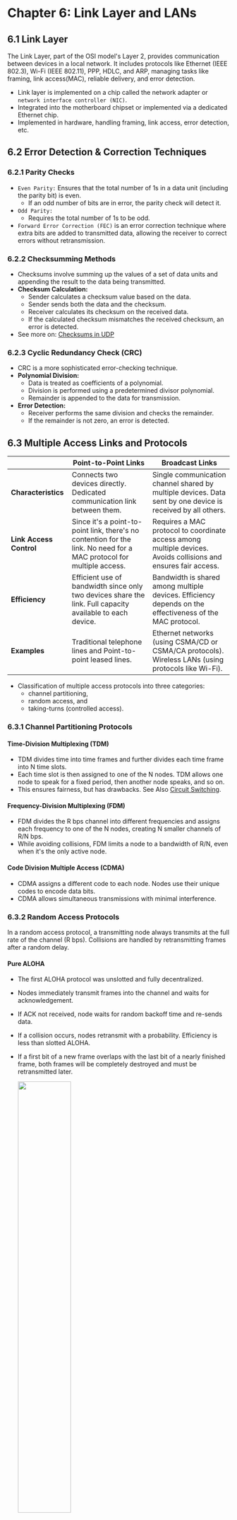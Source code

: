 # Chapter 6: Link Layer and LANs

## 6.1 Link Layer

The Link Layer, part of the OSI model's Layer 2, provides communication between devices in a local network. It includes protocols like Ethernet (IEEE 802.3), Wi-Fi (IEEE 802.11), PPP, HDLC, and ARP, managing tasks like framing, link access(MAC), reliable delivery, and error detection.

- Link layer is implemented on a chip called the network adapter or `network interface controller (NIC)`.
- Integrated into the motherboard chipset or implemented via a dedicated Ethernet chip.
- Implemented in hardware, handling framing, link access, error detection, etc.

## 6.2 Error Detection & Correction Techniques

### 6.2.1 Parity Checks

- `Even Parity:` Ensures that the total number of 1s in a data unit (including the parity bit) is even.
  - If an odd number of bits are in error, the parity check will detect it.
- `Odd Parity:`
  - Requires the total number of 1s to be odd.
- `Forward Error Correction (FEC)` is an error correction technique where extra bits are added to transmitted data, allowing the receiver to correct errors without retransmission.

### 6.2.2 Checksumming Methods

- Checksums involve summing up the values of a set of data units and appending the result to the data being transmitted.
- **Checksum Calculation:**
  - Sender calculates a checksum value based on the data.
  - Sender sends both the data and the checksum.
  - Receiver calculates its checksum on the received data.
  - If the calculated checksum mismatches the received checksum, an error is detected.
- See more on: [Checksums in UDP](https://github.com/VasanthVanan/computer-networking-top-down-approach-notes/blob/main/Chapter%203%3A%20Transport%20Layer.md#35-udp-user-datagram-protocol)

### 6.2.3 Cyclic Redundancy Check (CRC)

- CRC is a more sophisticated error-checking technique.
- **Polynomial Division:**
  - Data is treated as coefficients of a polynomial.
  - Division is performed using a predetermined divisor polynomial.
  - Remainder is appended to the data for transmission.
- **Error Detection:**
  - Receiver performs the same division and checks the remainder.
  - If the remainder is not zero, an error is detected.

## 6.3 Multiple Access Links and Protocols

|                | **Point-to-Point Links** | **Broadcast Links**                            |
|----------------|--------------------------------|------------------------------------------------------|
| **Characteristics** | Connects two devices directly. Dedicated communication link between them. | Single communication channel shared by multiple devices. Data sent by one device is received by all others. |
| **Link Access Control** | Since it's a point-to-point link, there's no contention for the link. No need for a MAC protocol for multiple access. | Requires a MAC protocol to coordinate access among multiple devices. Avoids collisions and ensures fair access. |
| **Efficiency** | Efficient use of bandwidth since only two devices share the link. Full capacity available to each device. | Bandwidth is shared among multiple devices. Efficiency depends on the effectiveness of the MAC protocol. |
| **Examples** | Traditional telephone lines and Point-to-point leased lines. | Ethernet networks (using CSMA/CD or CSMA/CA protocols). Wireless LANs (using protocols like Wi-Fi). |


* Classification of multiple access protocols into three categories: 
  - channel partitioning, 
  - random access, and 
  - taking-turns (controlled access).

### 6.3.1 Channel Partitioning Protocols

#### Time-Division Multiplexing (TDM)

- TDM divides time into time frames and further divides each time frame into N time slots. 
- Each time slot is then assigned to one of the N nodes. TDM allows one node to speak for a fixed period, then another node speaks, and so on. 
- This ensures fairness, but has drawbacks. See Also [Circuit Switching](https://github.com/VasanthVanan/computer-networking-top-down-approach-notes/blob/main/Chapter%201%3A%20Computer%20Networks%20and%20the%20Internet.md#17-circuit-switching).

#### Frequency-Division Multiplexing (FDM)

- FDM divides the R bps channel into different frequencies and assigns each frequency to one of the N nodes, creating N smaller channels of R/N bps. 
- While avoiding collisions, FDM limits a node to a bandwidth of R/N, even when it's the only active node.

#### Code Division Multiple Access (CDMA)

- CDMA assigns a different code to each node. Nodes use their unique codes to encode data bits. 
- CDMA allows simultaneous transmissions with minimal interference. 

### 6.3.2 Random Access Protocols

In a random access protocol, a transmitting node always transmits at the full rate of the channel (R bps). Collisions are handled by retransmitting frames after a random delay.

#### Pure ALOHA

- The first ALOHA protocol was unslotted and fully decentralized. 
- Nodes immediately transmit frames into the channel and waits for acknowledgement. 
- If ACK not received, node waits for random backoff time and re-sends data.
- If a collision occurs, nodes retransmit with a probability. Efficiency is less than slotted ALOHA. 
- If a first bit of a new frame overlaps with the last bit of a nearly finished frame, both frames will be completely destroyed and must be retransmitted later.

  <img src="https://www.myreadingroom.co.in/images/stories/docs/dcn/aloha%20Protocols_Pure%20aloha.JPG" width="50%" height="auto">

#### Slotted ALOHA

- A simple random access protocol where time is divided into time-slots. 
- Nodes are allowed to transmit at slot beginnings. Collisions are detected, and nodes retransmit with a probability. 
- If a station misses out the allowed time, it must wait for the next slot. This reduces the probability of collisions.
- Efficiency is determined by the long-run fraction of successful slots.

  <img src="https://www.myreadingroom.co.in/images/stories/docs/dcn/aloha%20Protocols_Slotted%20aloha.JPG" width="50%" height="auto">


#### Carrier Sense Multiple Access (CSMA)

- CSMA protocols introduce `carrier sensing` to listen before transmitting and `collision detection` to stop transmitting if interference is detected. 
- The possibility of collision still exists because of propagation delay
- Types of CSMA:
  - 1-Persistent CSMA: If station is busy, it will **CONTINUOUSLY** sense the medium and transmit the data again. [Probability=1]
  - Non-persistent CSMA: If station is busy, it will wait for a random time and **RANDOMLY** sense the medium before transmitting again.
  - p-Persistent CSMA: It applies to slotted channels; If station is idle, it it will **CONTINUOUSLY** sense and waits for the slotted time to transmits the data  [Probability=p]

    <img src="https://lh3.googleusercontent.com/pw/ABLVV85KjpQ0qYdwG8uIEdt8Cc9gmX_OuSDW8miulqzMWK6G4hWCye5msmonru0zsxMhdGGPvPA5v2BLjAbqQ8wdiKADibiq3uBky0cCGSA7HyDAtNAiEGnhGPQEKmwed5E1vho35A8BWl89Evxu11cV7nOY=w792-h912-s-no?authuser=1" width="30%" height="auto">

#### CSMA/CD

- CSMA/CD is a variant of CSMA that introduces collision detection.
- **Transmission Period**: The time required for a node to transmit a frame.
- **Idle Period**: The time required for a node to wait before transmitting again.
- **Contention Period**: The time required for a node to sense the medium before transmitting again. 
- **Binary Exponential Backoff**: It uses binary exponential backoff algorithm to handle collisions. 
- Nodes choose a random value from an increasing set for waiting after collisions.
- When a collision is detected, the transmitting nodes immediately stop transmitting and enter a backoff state.


#### CSMA/CA

- Similar to CSMA/CD, CSMA/CA begins with carrier sensing. Nodes listen to the channel to determine if it's busy or idle.
- CSMA/CA introduces virtual carrier sensing to estimate the channel's status. 
- CSMA/CA uses a contention window, which is a range of time during which a node may choose to transmit after sensing the channel is idle.
- The size of the contention window may vary, and it influences the probability of a successful transmission.

### 6.3.3 Taking Turns Protocols (Controlled Access)

#### Reservation

- A station need to make a reservation before sending data.
- In each interval, a reservation frame precedes the data frames sent in that interval.
- If there are N stations in the system, there are exactly N reservation minislots in the reservation frame.
- When a station needs to send a data frame, it makes a reservation in its own minislot.
- The stations that have made reservations can send their data frames after the reservation frame. 

  <img src="https://lh3.googleusercontent.com/pw/ABLVV87UZqcqWAnjvjtJEv4aOyT7zCUGjsXN3IpnbYXROTCMHMKk0MYs_I4YY3UiacY0VLciUZX3UFWBZeQos1iVeAI13UpJi5mpykVtukwb8KrtujF3js3tJY1g-KeteIAkCjYeT6bwj8-N--2Av-TrdgCx=w1920-h422-s-no?authuser=1" width="40%" height="auto">

#### Polling

- The polling protocol requires one of the nodes to be designated as a Master node (Primary station).
- The master node polls each of the nodes in a round-robin fashion.
- The master node can determine when a node has finished sending its frames by observing the lack of a signal on the channel.
- `Functions`: `Poll` (receive) and `Select` (send) functions
- `Drawback`: Polling Delay; If master node fails, channel will be inoperative.

#### Token Passing

- The token passing protocol is similar to polling, but it uses a token to determine when a node has finished sending its frames.
- Decentralised and highly efficient; (No Master Node)
- A small, special-purpose frame known as a token is exchanged among the nodes in some fixed order.
- When a node receives a token, it holds onto the token only if it has some frames to transmit; otherwise, it immediately forwards the token to the next node.
- `Examples`: Physical, Dual, Star, and Bus Ring.

## 6.4 Link Layer Addressing

### 6.4.1 Media Access Control (MAC) Addresses

  - MAC addresses have a flat structure and remain constant for an adapter, analogous to a social security number.
  - Typically 6 bytes (48 bits) long (for most LANs) and expressed in hexadecimal notation.
  - Originally designed to be permanent, but now changeable via software.
  - Managed by IEEE to ensure uniqueness; Companies purchase a chunk of address space (224 addresses) for manufacturing adapters.

### 6.4.2 Address Resolution Protocol (ARP)

  - ARP resolves IP addresses to MAC addresses (between Network and Link-Layer Addresses).
  - Hosts and routers maintain ARP tables mapping IP addresses to MAC addresses.
  - ARP query packet used to obtain MAC address for a given IP address on the same subnet.
  - Plug-and-play; ARP tables get built automatically.
  - ARP table also contains a time-to-live (TTL) value, which indi- cates when each mapping will be deleted from the table. 

    <img src="https://ipcisco.com/wp-content/uploads/2018/10/arp-packet-format-ipcisco.jpg" width="50%" height="auto">

    > A MAC address table, sometimes called a Content Addressable Memory (CAM) table, is used on Ethernet switches to determine where to forward traffic on a LAN.

    | Feature                  | CAM Table                                    | ARP Table                                    |
    |--------------------------|----------------------------------------------|----------------------------------------------|
    | **Purpose**              | Manages MAC (Media Access Control) addresses  | Resolves IP addresses to MAC addresses       |
    | **Function**             | Stores MAC addresses associated with ports   | Stores IP addresses and corresponding MAC addresses |
    | **Scope**                | Limited to the local network or VLAN          | Network-wide, may involve broadcast messages |
    | **Storage Type**          | Typically stored in hardware (CAM)           | Stored in software, often in the OS's ARP cache |
    | **Security Implications** | Vulnerable to MAC address spoofing            | Can be exploited for ARP spoofing attacks    |
    | **Examples**              | Cisco switches, Ethernet switches             | Operating systems (Windows, Linux, etc.)    |



**Sending a Datagram off the Subnet**

  - When a host on a subnet wants to send a datagram to another subnet, ARP is still used.
  - Router interfaces play a crucial role in forwarding the datagram.
  - The destination MAC address is the router interface's MAC address, not the final destination's MAC address.
  - ARP is used to obtain the MAC address of the first-hop router.
  - Router consults a forwarding table to determine the correct interface for forwarding the datagram.
  - ARP is used again to obtain the MAC address of the ultimate destination.

    <img src="https://lh3.googleusercontent.com/pw/ABLVV85ip3uwpFb-_CdsLD7jkOiO3qB8xndr_7sjDFGBl1Bc0LMva75FMgNGtshNuxoLYOVNC1QtRRlhdZS5VMZEwma62vSR_VMyF30dCzCORAaGmYF6Xqzp4pixg7nXi0klaFi1QfMvewAaR9duSc9X1jNU=w1098-h298-s-no?authuser=1" width="50%" height="auto">

### 6.4.4 Ethernet Frame Structure

An Ethernet frame consists of the following components:

1. **Data field (46 to 1,500 bytes):** Carries the IP datagram, with a maximum transmission unit (MTU) of 1,500 bytes.
2. **Destination address (6 bytes):** MAC address of the destination adapter.
3. **Source address (6 bytes):** MAC address of the transmitting adapter.
4. **Type field (2 bytes):** Permits multiplexing of network-layer protocols.
5. **Cyclic redundancy check (CRC) (4 bytes):** Detects bit errors in the frame.
6. **Preamble (8 bytes):** Synchronizes clocks between adapters.


## 6.5 Link Layer Switches

- The primary role of a switch is to receive incoming link-layer frames and forward them to outgoing links. Switches employ buffers in output interfaces to handle potential rate mismatches.
- Switches perform two key functions: `filtering` and `forwarding`. 
- Filtering determines whether a frame should be dropped or forwarded, while forwarding identifies the interfaces to which a frame should be directed. 
- This is achieved through a switch table, containing MAC addresses, associated interfaces, and entry timestamps. Unlike routers, switches forward based on MAC addresses, not IP addresses.

When a frame arrives:
- If no entry exists for the destination address, the switch broadcasts the frame.
- If there's an entry for the destination on the same interface, the frame is discarded.
- If there's an entry for a different interface, the frame is forwarded to that interface.

**Advantages of Switches**
- `Elimination of Collisions`: Switches prevent collisions, maximizing bandwidth.
- `Heterogeneous Links`: Different LAN links can operate at varying speeds and media types.
- `Management`: Switches offer enhanced security and ease of network management.

**Self-Learning Capability**

Switches possess the self-learning property, automatically building and updating their switch tables without manual intervention. The process involves recording MAC addresses, associated interfaces, and timestamps for each incoming frame. Entries are removed after a specified aging time, ensuring the switch table remains accurate.

## 6.6 Virtual Local Area Networks (VLANs)

- Hosts within a VLAN communicate as if connected directly to the switch, creating broadcast domains within each VLAN. 
- VLANs effectively isolate traffic, optimize switch utilization, and simplify user management.

In a port-based VLAN,
- Switch ports are grouped into VLANs by the network manager.
- Each VLAN forms a broadcast domain, isolating broadcast traffic within the VLAN.

**VLAN Switch Configuration**

- The network manager configures port-to-VLAN mappings using switch management software. 
- Switch hardware delivers frames only between ports belonging to the same VLAN. 
- However, this introduces a challenge: How can traffic from one VLAN be sent to another?

**VLAN Trunking**

- To address inter-VLAN communication, VLAN trunking was introduced. A trunk port on each switch, configured to belong to all VLANs, facilitates VLAN interconnection. Trunk links forward frames between switches, ensuring effective communication.

- The IEEE standard 802.1Q defines VLAN trunking. A special Ethernet frame format includes a four-byte VLAN tag in the header, carrying the VLAN identity. The VLAN tag contains a Tag Protocol Identifier (TPID) field, Tag Control Information field with a VLAN identifier, and a priority field.

  <img src="https://lh3.googleusercontent.com/pw/ABLVV86GRpSCpPwDC_6jYwJMrRJN_qv1J9ibbzlXHiLnhqUDrzYnys_mi0UWgCl23AiOvD6pj5uSwmq2vfZCEwBnR6W4jHveYtPYUuApve3oEhqSQwx2EgrTUDipODFighaOcZSCm8vYj43Tc-rwjNgelxXX=w1070-h326-s-no?authuser=1" width="50%" height="auto">

## 6.7 Multiprotocol Label Switching (MPLS)

MPLS enhances IP router's forwarding speed by incorporating a key concept from virtual-circuit networks: `fixed-length labels`. Unlike circuit-switched networks, MPLS is a packet-switched, virtual-circuit network, co-existing with IP infrastructure.

- An MPLS-capable router adds a small MPLS header to a link-layer frame between MPLS-capable devices. This header includes fields like the `label`, `experimental bits`, an S bit indicating the end of a stacked header series, and a `time-to-live` field.
- MPLS-capable routers, known as `label-switched` routers, forward MPLS frames by looking up labels in their forwarding tables, eliminating the need to extract IP addresses for routing decisions.
- MPLS labels and their associations with IP destinations are distributed among MPLS-capable routers. 
- MPLS introduces traffic engineering capabilities, allowing routers to forward packets along paths not determined by standard IP routing protocols. This enables network operators to override normal IP routing for specific traffic management purposes.
- MPLS can be utilized for fast restoration of forwarding paths, implementing virtual private networks (VPNs), and various other purposes.

  <img src="https://lh3.googleusercontent.com/pw/ABLVV85_ezMEMThiI57Cz0Nl6TJ9fqu5Hy_LhUBUIBekDQIscXCMhItu_f5nWHDMaVJbf-jawTk7U1O373NdGqgU4NAKtSjzFaJUXNmikDk12nLxgQlGLXK2n3IPH1zcOhw5aw9MjKkbRu5CfDZmn1Lp_XJe=w908-h558-s-no?authuser=1" width="40%" height="auto">
